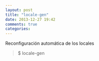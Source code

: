 ```yaml
---
layout: post
title: "locale-gen"
date: 2013-12-27 19:42
comments: true
categories: 
---
```

Reconfiguración automática de los locales

>$ locale-gen

